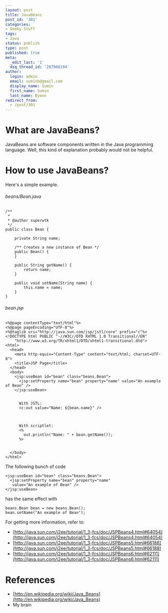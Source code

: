 ```yaml
---
layout: post
title: JavaBeans
post_id: '301'
categories:
- Geeky Stuff
tags:
- Java
status: publish
type: post
published: true
meta:
  _edit_last: '1'
  dsq_thread_id: '287066194'
author:
  login: admin
  email: suminb@gmail.com
  display_name: Sumin
  first_name: Sumin
  last_name: Byeon
redirect_from:
  - /post/301
---
```

# What are JavaBeans? #
JavaBeans are software components written in the Java programming language. Well, this kind of explanation probably would not be helpful.

# How to use JavaBeans? #
Here's a simple example.

###### beans/Bean.java ######

	/**
	 *
	 * @author superwtk
	 */
	public class Bean {

		private String name;

		/** Creates a new instance of Bean */
		public Bean() {
		}

		public String getName() {
			return name;
		}

		public void setName(String name) {
			this.name = name;
		}
	}

###### bean.jsp ######

	<%@page contentType="text/html"%>
	<%@page pageEncoding="UTF-8"%>
	<%@taglib uri="http://java.sun.com/jsp/jstl/core" prefix="c"%>
	<!DOCTYPE html PUBLIC "-//W3C//DTD XHTML 1.0 Transitional//EN"
		"http://www.w3.org/TR/xhtml1/DTD/xhtml1-transitional.dtd">
	<html>
	  <head>
		<meta http-equiv="Content-Type" content="text/html; charset=UTF-8">
		<title>JSP Page</title>
	  </head>
	  <body>
		<jsp:useBean id="bean" class="beans.Bean">
		  <jsp:setProperty name="bean" property="name" value="An example of Bean" />
		</jsp:useBean>


		  With JSTL:
		  <c:out value="Name: ${bean.name}" />
		


		  With scriptlet:
		  <%
			out.println("Name: " + bean.getName());
		  %>
		

	  </body>
	</html>

The following bunch of code

	<jsp:useBean id="bean" class="beans.Bean">
	  <jsp:setProperty name="bean" property="name"
	   value="An example of Bean" />
	</jsp:useBean>

has the same effect with

	beans.Bean bean = new beans.Bean();
	bean.setName("An example of Bean");

For getting more information, refer to:

* [http://java.sun.com/j2ee/tutorial/1_3-fcs/doc/JSPBeans4.html#64054](http://java.sun.com/j2ee/tutorial/1_3-fcs/doc/JSPBeans4.html#64054)
* [http://java.sun.com/j2ee/tutorial/1_3-fcs/doc/JSPBeans5.html#66188](http://java.sun.com/j2ee/tutorial/1_3-fcs/doc/JSPBeans5.html#66188)
* [http://java.sun.com/j2ee/tutorial/1_3-fcs/doc/JSPBeans6.html#62111](http://java.sun.com/j2ee/tutorial/1_3-fcs/doc/JSPBeans6.html#62111)

# References #

* [http://en.wikipedia.org/wiki/Java_Beans](http://en.wikipedia.org/wiki/Java_Beans)
* My brain
</ul>
